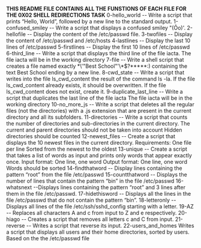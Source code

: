 **THIS README FILE CONTAINS ALL THE FUNSTIONS OF EACH FILE FOR THE 0X02 SHELL REDIRECTIONS TASK**
0-hello_world -- Write a script that prints “Hello, World”, followed by a new line to the standard output.
1-confused_smiley -- Write a script that displays a confused smiley "(Ôo)'.
2-hellofile -- Display the content of the /etc/passwd file.
3-twofiles -- Display the content of /etc/passwd and /etc/hosts
4-lastlines -- Display the last 10 lines of /etc/passwd
5-firstlines -- Display the first 10 lines of /etc/passwd
6-third_line -- Write a script that displays the third line of the file iacta. The file iacta will be in the working directory
7-file -- Write a shell script that creates a file named exactly \*\\'"Best School"\'\\*$\?\*\*\*\*\*:) containing the text Best School ending by a new line.
8-cwd_state -- Write a script that writes into the file ls_cwd_content the result of the command ls -la. If the file ls_cwd_content already exists, it should be overwritten. If the file ls_cwd_content does not exist, create it.
9-duplicate_last_line -- Write a script that duplicates the last line of the file iacta The file iacta will be in the working directory
10-no_more_js -- Write a script that deletes all the regular files (not the directories) with a .js extension that are present in the current directory and all its subfolders.
11-directories -- Write a script that counts the number of directories and sub-directories in the current directory. The current and parent directories should not be taken into account Hidden directories should be counted
12-newest_files -- Create a script that displays the 10 newest files in the current directory. Requirements: One file per line Sorted from the newest to the oldest
13-unique -- Create a script that takes a list of words as input and prints only words that appear exactly once. Input format: One line, one word Output format: One line, one word Words should be sorted
14-findthatword -- Display lines containing the pattern “root” from the file /etc/passwd
15-countthatword -- Displays the number of lines that contain the pattern “bin” in the file /etc/passwd
16-whatsnext --Displays lines containing the pattern “root” and 3 lines after them in the file /etc/passwd.
17-hidethisword -- Displays all the lines in the file /etc/passwd that do not contain the pattern “bin”.
18-letteronly -- Displays all lines of the file /etc/ssh/sshd_config starting with a letter.
19-AZ -- Replaces all characters A and c from input to Z and e respectively.
20-hiago -- Creates a script that removes all letters c and C from input.
21-reverse -- Writes a script that reverse its input.
22-users_and_homes Writes a script that displays all users and their home directories, sorted by users. Based on the the /etc/passwd file
